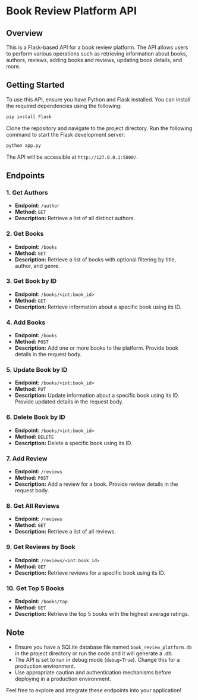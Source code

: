 # Book Review Platform API

## Overview

This is a Flask-based API for a book review platform. The API allows users to perform various operations such as retrieving information about books, authors, reviews, adding books and reviews, updating book details, and more.

## Getting Started

To use this API, ensure you have Python and Flask installed. You can install the required dependencies using the following:

```bash
pip install Flask
```

Clone the repository and navigate to the project directory. Run the following command to start the Flask development server:

```bash
python app.py
```

The API will be accessible at `http://127.0.0.1:5000/`.

## Endpoints

### 1. Get Authors

- **Endpoint:** `/author`
- **Method:** `GET`
- **Description:** Retrieve a list of all distinct authors.

### 2. Get Books

- **Endpoint:** `/books`
- **Method:** `GET`
- **Description:** Retrieve a list of books with optional filtering by title, author, and genre.

### 3. Get Book by ID

- **Endpoint:** `/books/<int:book_id>`
- **Method:** `GET`
- **Description:** Retrieve information about a specific book using its ID.

### 4. Add Books

- **Endpoint:** `/books`
- **Method:** `POST`
- **Description:** Add one or more books to the platform. Provide book details in the request body.

### 5. Update Book by ID

- **Endpoint:** `/books/<int:book_id>`
- **Method:** `PUT`
- **Description:** Update information about a specific book using its ID. Provide updated details in the request body.

### 6. Delete Book by ID

- **Endpoint:** `/books/<int:book_id>`
- **Method:** `DELETE`
- **Description:** Delete a specific book using its ID.

### 7. Add Review

- **Endpoint:** `/reviews`
- **Method:** `POST`
- **Description:** Add a review for a book. Provide review details in the request body.

### 8. Get All Reviews

- **Endpoint:** `/reviews`
- **Method:** `GET`
- **Description:** Retrieve a list of all reviews.

### 9. Get Reviews by Book

- **Endpoint:** `/reviews/<int:book_id>`
- **Method:** `GET`
- **Description:** Retrieve reviews for a specific book using its ID.

### 10. Get Top 5 Books

- **Endpoint:** `/books/top`
- **Method:** `GET`
- **Description:** Retrieve the top 5 books with the highest average ratings.

## Note

- Ensure you have a SQLite database file named `book_review_platform.db` in the project directory or run the code and it will generate a .db.
- The API is set to run in debug mode (`debug=True`). Change this for a production environment.
- Use appropriate caution and authentication mechanisms before deploying in a production environment.

Feel free to explore and integrate these endpoints into your application!
